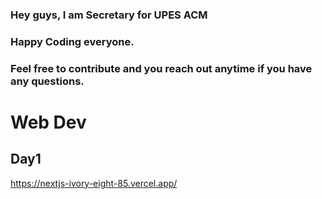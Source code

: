 ### Hey guys, I am Secretary for UPES ACM  
### Happy Coding everyone.  
### Feel free to contribute and you reach out anytime if you have any questions.
# Web Dev 
## Day1
https://nextjs-ivory-eight-85.vercel.app/